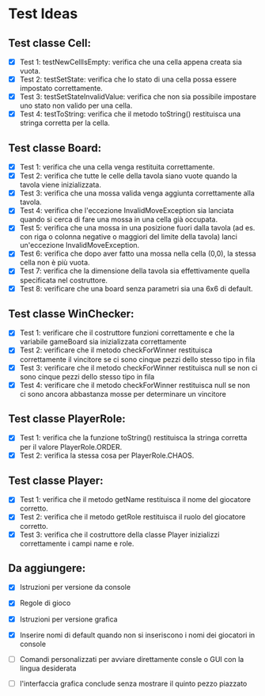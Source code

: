 # Test Ideas

## Test classe Cell:
- [x] Test 1: testNewCellIsEmpty: verifica che una cella appena creata sia vuota.
- [x] Test 2: testSetState: verifica che lo stato di una cella possa essere impostato correttamente.
- [x] Test 3: testSetStateInvalidValue: verifica che non sia possibile impostare uno stato non valido per una cella.
- [x] Test 4: testToString: verifica che il metodo toString() restituisca una stringa corretta per la cella.

## Test classe Board:
- [X] Test 1: verifica che una cella venga restituita correttamente.
- [x] Test 2: verifica che tutte le celle della tavola siano vuote quando la tavola viene inizializzata.
- [X] Test 3: verifica che una mossa valida venga aggiunta correttamente alla tavola.
- [x] Test 4: verifica che l'eccezione InvalidMoveException sia lanciata quando si cerca di fare una mossa in una cella già occupata.
- [x] Test 5: verifica che una mossa in una posizione fuori dalla tavola (ad es. con riga o colonna negative o maggiori del limite della tavola) lanci un'eccezione InvalidMoveException.
- [X] Test 6: verifica che dopo aver fatto una mossa nella cella (0,0), la stessa cella non è più vuota.
- [X] Test 7: verifica che la dimensione della tavola sia effettivamente quella specificata nel costruttore.
- [X] Test 8: verificare che una board senza parametri sia una 6x6 di default.

## Test classe WinChecker:
- [X] Test 1: verificare che il costruttore funzioni correttamente e che la variabile gameBoard sia inizializzata correttamente
- [X] Test 2: verificare che il metodo checkForWinner restituisca correttamente il vincitore se ci sono cinque pezzi dello stesso tipo in fila
- [X] Test 3: verificare che il metodo checkForWinner restituisca null se non ci sono cinque pezzi dello stesso tipo in fila
- [X] Test 4: verificare che il metodo checkForWinner restituisca null se non ci sono ancora abbastanza mosse per determinare un vincitore

## Test classe PlayerRole:
- [X] Test 1: verifica che la funzione toString() restituisca la stringa corretta per il valore PlayerRole.ORDER.
- [X] Test 2: verifica la stessa cosa per PlayerRole.CHAOS.

## Test classe Player:
- [X] Test 1: verifica che il metodo getName restituisca il nome del giocatore corretto.
- [X] Test 2: verifica che il metodo getRole restituisca il ruolo del giocatore corretto.
- [X] Test 3: verifica che il costruttore della classe Player inizializzi correttamente i campi name e role.

## Da aggiungere:
- [X] Istruzioni per versione da console
- [X] Regole di gioco
- [X] Istruzioni per versione grafica
- [X] Inserire nomi di default quando non si inseriscono i nomi dei giocatori in console
- [ ] Comandi personalizzati per avviare direttamente consle o GUI con la lingua desiderata

- [ ] l'interfaccia grafica conclude senza mostrare il quinto pezzo piazzato